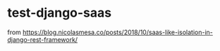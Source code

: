 # test-django-saas
from https://blog.nicolasmesa.co/posts/2018/10/saas-like-isolation-in-django-rest-framework/
